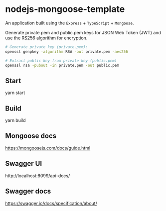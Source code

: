 # nodejs-mongoose-template

An application built using the `Express` + `TypeScript` + `Mongoose`.

Generate private.pem and public.pem keys for JSON Web Token (JWT) and use the RS256 algorithm for encryption.

```bash
# Generate private key (private.pem):
openssl genpkey -algorithm RSA -out private.pem -aes256

# Extract public key from private key (public.pem)
openssl rsa -pubout -in private.pem -out public.pem

```

## Start

yarn start

## Build

yarn build

## Mongoose docs

https://mongoosejs.com/docs/guide.html

## Swagger UI

http://localhost:8099/api-docs/

## Swagger docs

https://swagger.io/docs/specification/about/
